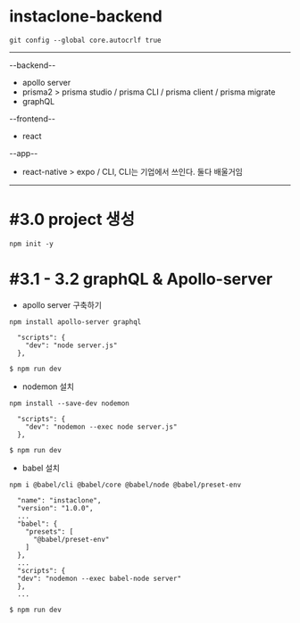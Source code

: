 # instaclone-backend

`git config --global core.autocrlf true`

---

--backend--

- apollo server
- prisma2 > prisma studio / prisma CLI / prisma client / prisma migrate
- graphQL

--frontend--

- react

--app--

- react-native > expo / CLI, CLI는 기업에서 쓰인다. 둘다 배울거임

---

# #3.0 project 생성

`npm init -y`

# #3.1 - 3.2 graphQL & Apollo-server

- apollo server 구축하기

`npm install apollo-server graphql`

```
  "scripts": {
    "dev": "node server.js"
  },

$ npm run dev
```

- nodemon 설치

`npm install --save-dev nodemon`

```
  "scripts": {
    "dev": "nodemon --exec node server.js"
  },

$ npm run dev
```

- babel 설치

`npm i @babel/cli @babel/core @babel/node @babel/preset-env`

```
  "name": "instaclone",
  "version": "1.0.0",
  ...
  "babel": {
    "presets": [
      "@babel/preset-env"
    ]
  },
  ...
  "scripts": {
  "dev": "nodemon --exec babel-node server"
  },
  ...

$ npm run dev
```
